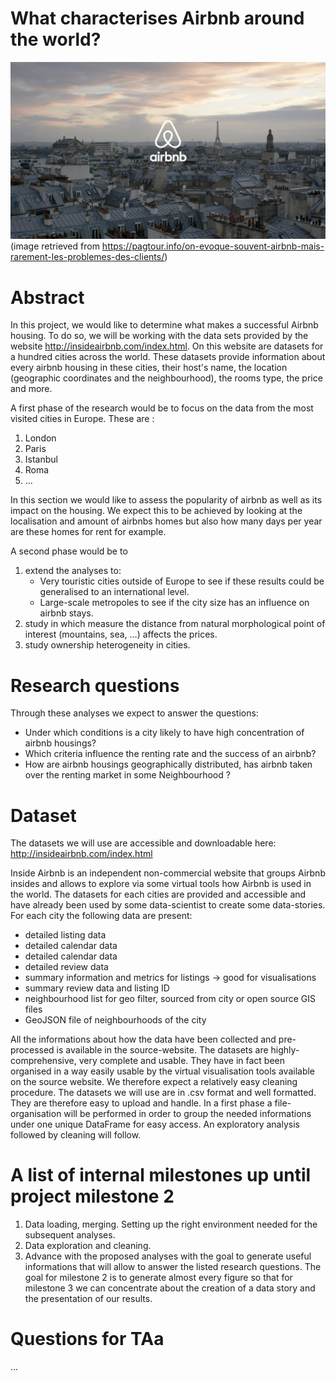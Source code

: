 # What characterises Airbnb around the world?

![](./img/airbnb-part-de-marche-paris.jpg)
(image retrieved from https://pagtour.info/on-evoque-souvent-airbnb-mais-rarement-les-problemes-des-clients/)

# Abstract

In this project, we would like to determine what makes a successful Airbnb housing. 
To do so, we will be working with the data sets provided by the website http://insideairbnb.com/index.html. On this website are datasets for a hundred cities across the world. These datasets provide information about every airbnb housing in these cities, their host's name, the location (geographic coordinates and the neighbourhood), the rooms type, the price and more. 

A first phase of the research would be to focus on the data from the most visited cities in Europe. These are : 
1.  London    
2.  Paris    
3.  Istanbul    
4.  Roma    
5.  ... 


In this section we would like to assess the popularity of airbnb as well as its impact on the housing. We expect this to be achieved by looking at the localisation and amount of airbnbs homes but also how many days per year are these homes for rent for example. 

A second phase would be to 
1. extend the analyses to:
	* Very touristic cities outside of Europe to see if these results could be generalised to an international level.
	* Large-scale metropoles to see if the city size has an influence on airbnb stays.
2. study in which measure the distance from natural morphological point of interest (mountains, sea, ...) affects the prices.
3. study ownership heterogeneity in cities.

# Research questions
Through these analyses we expect to answer the questions:
* Under which conditions is a city likely to have high concentration of airbnb housings? 
* Which criteria influence the renting rate and the success of an airbnb?
* How are airbnb housings geographically distributed, has airbnb taken over the renting market in some Neighbourhood ? 


# Dataset
The datasets we will use are accessible and downloadable here: http://insideairbnb.com/index.html

Inside Airbnb is an independent non-commercial website that groups Airbnb insides and allows to explore via some virtual tools how Airbnb is used in the world. The datasets for each cities are provided and accessible and have already been used by some data-scientist to create some data-stories. For each city the following data are present:
* detailed listing data
* detailed calendar data
* detailed calendar data
* detailed review data
* summary information and metrics for listings -> good for visualisations
* summary review data and listing ID
* neighbourhood list for geo filter, sourced from city or open source GIS files
* GeoJSON file of neighbourhoods of the city

All the informations about how the data have been collected and pre-processed is available in the source-website. The datasets are highly-comprehensive, very complete and usable. They have in fact been organised in a way easily usable by the virtual visualisation tools available on the source website. We therefore expect a relatively easy cleaning procedure.
The datasets we will use are in .csv format and well formatted. They are therefore easy to upload and handle. In a first phase a file-organisation will be performed in order to group the needed informations under one unique DataFrame for easy access. An exploratory analysis followed by cleaning will follow.

# A list of internal milestones up until project milestone 2
1. Data loading, merging. Setting up the right environment needed for the subsequent analyses.
2. Data exploration and cleaning.
3. Advance with the proposed analyses with the goal to generate useful informations that will allow to answer the listed research questions. The goal for milestone 2 is to generate almost every figure so that for milestone 3 we can concentrate about the creation of a data story and the presentation of our results.

# Questions for TAa
...